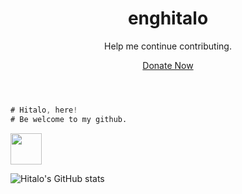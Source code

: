<header>
  <h1 align="center">enghitalo</h1>
  <p>Help me continue contributing.</p>
  <a href="https://mpago.la/2Dd1ySf" >Donate Now</a>
</header>

```v
# Hitalo, here!
# Be welcome to my github.
```

<a><img src="https://user-images.githubusercontent.com/63821277/185955184-5b12c60f-f976-4540-85e6-91a3d53b9e3e.png" height="50"></a>

![Hitalo's GitHub stats](https://github-readme-stats.vercel.app/api?username=enghitalo&show_icons=true&include_all_commits=true)
